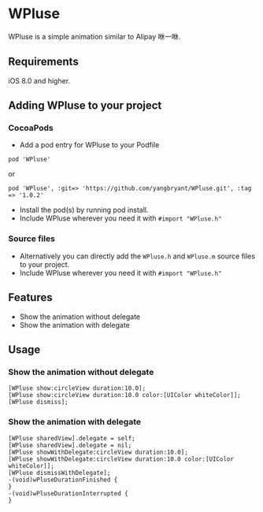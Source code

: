# WPluse

WPluse is a simple animation similar to Alipay 咻一咻.

## Requirements

iOS 8.0 and higher.


## Adding WPluse to your project

### CocoaPods

- Add a pod entry for WPluse to your Podfile
```
pod 'WPluse'
```
or
```
pod 'WPluse', :git=> 'https://github.com/yangbryant/WPluse.git', :tag => '1.0.2'
```
- Install the pod(s) by running pod install.
- Include WPluse wherever you need it with `#import "WPluse.h"`

### Source files

- Alternatively you can directly add the `WPluse.h` and `WPluse.m` source files to your project.
- Include WPluse wherever you need it with `#import "WPluse.h"`

## Features

- Show the animation without delegate
- Show the animation with delegate

## Usage

### Show the animation without delegate

```
[WPluse show:circleView duration:10.0];
[WPluse show:circleView duration:10.0 color:[UIColor whiteColor]];
[WPluse dismiss];
```

### Show the animation with delegate

```
[WPluse sharedView].delegate = self;
[WPluse sharedView].delegate = nil;
[WPluse showWithDelegate:circleView duration:10.0];
[WPluse showWithDelegate:circleView duration:10.0 color:[UIColor whiteColor]];
[WPluse dismissWithDelegate];
-(void)wPluseDurationFinished {
}
-(void)wPluseDurationInterrupted {
}
```